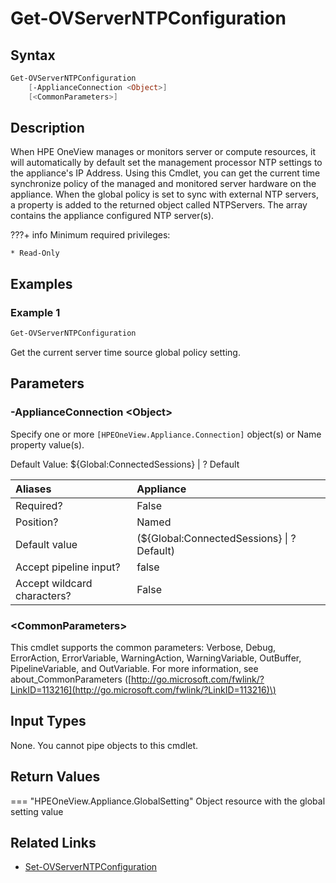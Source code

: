 ﻿---
description: Get the default time source policy for servers.
---

# Get-OVServerNTPConfiguration

## Syntax

```powershell
Get-OVServerNTPConfiguration
    [-ApplianceConnection <Object>]
    [<CommonParameters>]
```

## Description

When HPE OneView manages or monitors server or compute resources, it will automatically by default set the management processor NTP settings to the appliance's IP Address.  Using this Cmdlet, you can get the current time synchronize policy of the managed and monitored server hardware on the appliance.  When the global policy is set to sync with external NTP servers, a property is added to the returned object called NTPServers.  The array contains the appliance configured NTP server(s).

???+ info
    Minimum required privileges:
    
    * Read-Only

## Examples

###  Example 1 

```powershell
Get-OVServerNTPConfiguration

```

Get the current server time source global policy setting.

## Parameters

### -ApplianceConnection &lt;Object&gt;

Specify one or more `[HPEOneView.Appliance.Connection]` object(s) or Name property value(s).

Default Value: ${Global:ConnectedSessions} | ? Default

| Aliases | Appliance |
| :--- | :--- |
| Required? | False |
| Position? | Named |
| Default value | (${Global:ConnectedSessions} &vert; ? Default) |
| Accept pipeline input? | false |
| Accept wildcard characters? | False |

### &lt;CommonParameters&gt;

This cmdlet supports the common parameters: Verbose, Debug, ErrorAction, ErrorVariable, WarningAction, WarningVariable, OutBuffer, PipelineVariable, and OutVariable. For more information, see about\_CommonParameters \([http://go.microsoft.com/fwlink/?LinkID=113216](http://go.microsoft.com/fwlink/?LinkID=113216)\)

## Input Types

None.  You cannot pipe objects to this cmdlet.


## Return Values

=== "HPEOneView.Appliance.GlobalSetting"
    Object resource with the global setting value
    

## Related Links

* [Set-OVServerNTPConfiguration](set-ovserverntpconfiguration.md)
